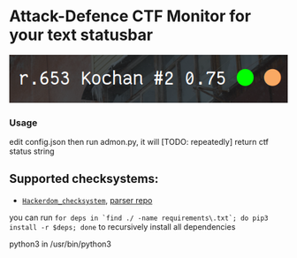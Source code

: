 # Attack-Defence CTF Monitor for your text statusbar

![img][example1]

[example1]: ./examples/polybar-1.png

### Usage
edit config.json then run admon.py, it will [TODO: repeatedly] return ctf status string


## Supported checksystems:
* [` Hackerdom_checksystem `](https://github.com/HackerDom/checksystem), [parser repo](https://github.com/Vindori/hackerdom-board-parser)


you can run ```for deps in `find ./ -name requirements\.txt`; do pip3 install -r $deps; done``` to recursively install all dependencies

python3 in /usr/bin/python3
